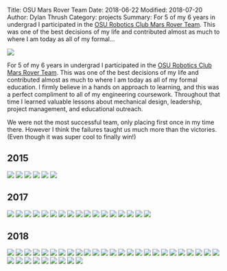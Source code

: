 Title: OSU Mars Rover Team
Date: 2018-06-22
Modified: 2018-07-20
Author: Dylan Thrush
Category: projects
Summary: For 5 of my 6 years in undergrad I participated in the [OSU Robotics Club Mars Rover Team](https://osurobotics.club/mars-rover/). This was one of the best decisions of my life and contributed almost as much to where I am today as all of my formal...

![]({static}/images/projects/rover-2018-54.jpg)

For 5 of my 6 years in undergrad I participated in the [OSU Robotics Club Mars Rover Team](https://osurobotics.club/mars-rover/). This was one of the best decisions of my life and contributed almost as much to where I am today as all of my formal education. I firmly believe in a hands on approach to learning, and this was a perfect compliment to all of my engineering coursework. Throughout that time I learned valuable lessons about mechanical design, leadership, project management, and educational outreach.

We were not the most successful team, only placing first once in my time there. However I think the failures taught us much more than the victories. (Even though it was super cool to finally win!)


## 2015

![]({static}/images/projects/rover-2015-1.jpg)
![]({static}/images/projects/rover-2015-2.jpg)
![]({static}/images/projects/rover-2015-3.jpg)
![]({static}/images/projects/rover-2015-4.jpg)
![]({static}/images/projects/rover-2015-5.jpg)
![]({static}/images/projects/rover-2015-6.jpg)

## 2017

![]({static}/images/projects/rover-2017-1.jpg)
![]({static}/images/projects/rover-2017-2.jpg)
![]({static}/images/projects/rover-2017-3.jpg)
![]({static}/images/projects/rover-2017-4.jpg)
![]({static}/images/projects/rover-2017-5.png)
![]({static}/images/projects/rover-2017-6.jpg)
![]({static}/images/projects/rover-2017-7.jpg)
![]({static}/images/projects/rover-2017-8.jpg)
![]({static}/images/projects/rover-2017-9.jpg)
![]({static}/images/projects/rover-2017-10.jpg)
![]({static}/images/projects/rover-2017-11.jpg)
![]({static}/images/projects/rover-2017-12.jpg)
![]({static}/images/projects/rover-2017-13.jpg)
![]({static}/images/projects/rover-2017-14.jpg)
![]({static}/images/projects/rover-2017-15.jpg)
![]({static}/images/projects/rover-2017-16.jpg)
![]({static}/images/projects/rover-2017-17.jpg)

## 2018

![]({static}/images/projects/rover-2018-52.jpg)
![]({static}/images/projects/rover-2018-11.jpg)
![]({static}/images/projects/rover-2018-12.jpg)
![]({static}/images/projects/rover-2018-13.jpg)
![]({static}/images/projects/rover-2018-14.gif)
![]({static}/images/projects/rover-2018-15.jpg)
![]({static}/images/projects/rover-2018-16.jpg)
![]({static}/images/projects/rover-2018-17.jpg)
![]({static}/images/projects/rover-2018-18.jpg)
![]({static}/images/projects/rover-2018-19.jpg)
![]({static}/images/projects/rover-2018-20.jpg)
![]({static}/images/projects/rover-2018-21.jpg)
![]({static}/images/projects/rover-2018-22.jpg)
![]({static}/images/projects/rover-2018-53.jpg)
![]({static}/images/projects/rover-2018-54.jpg)
![]({static}/images/projects/rover-2018-24.jpg)
![]({static}/images/projects/rover-2018-25.jpg)
![]({static}/images/projects/rover-2018-26.jpg)
![]({static}/images/projects/rover-2018-27.jpg)
![]({static}/images/projects/rover-2018-28.jpg)
![]({static}/images/projects/rover-2018-29.jpg)
![]({static}/images/projects/rover-2018-30.jpg)
![]({static}/images/projects/rover-2018-31.jpg)
![]({static}/images/projects/rover-2018-32.jpg)
![]({static}/images/projects/rover-2018-33.jpg)
![]({static}/images/projects/rover-2018-34.jpg)
![]({static}/images/projects/rover-2018-35.jpg)
![]({static}/images/projects/rover-2018-36.jpg)
![]({static}/images/projects/rover-2018-37.jpg)
![]({static}/images/projects/rover-2018-38.jpg)
![]({static}/images/projects/rover-2018-39.jpg)
![]({static}/images/projects/rover-2018-23.jpg)
![]({static}/images/projects/rover-2018-55.jpg)
![]({static}/images/projects/rover-2018-56.jpg)
